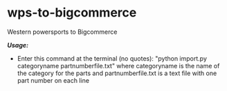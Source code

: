# wps-to-bigcommerce

Western powersports to Bigcommerce

***Usage:***

  * Enter this command at the terminal (no quotes):  "python import.py categoryname partnumberfile.txt" where categoryname is the name of the category for the parts and partnumberfile.txt is a text file with one part number on each line
